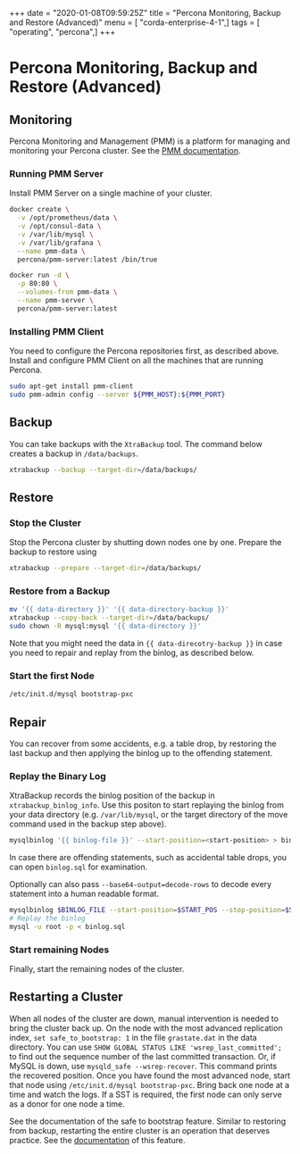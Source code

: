 +++
date = "2020-01-08T09:59:25Z"
title = "Percona Monitoring, Backup and Restore (Advanced)"
menu = [ "corda-enterprise-4-1",]
tags = [ "operating", "percona",]
+++


# Percona Monitoring, Backup and Restore (Advanced)


## Monitoring

Percona Monitoring and Management (PMM) is a platform for managing and
                monitoring your Percona cluster.  See the [PMM documentation](https://www.percona.com/doc/percona-monitoring-and-management/index.html).


### Running PMM Server

Install PMM Server on a single machine of your cluster.

```sh
docker create \
  -v /opt/prometheus/data \
  -v /opt/consul-data \
  -v /var/lib/mysql \
  -v /var/lib/grafana \
  --name pmm-data \
  percona/pmm-server:latest /bin/true

docker run -d \
  -p 80:80 \
  --volumes-from pmm-data \
  --name pmm-server \
  percona/pmm-server:latest
```

### Installing PMM  Client

You need to configure the Percona repositories first, as described above.
                    Install and configure PMM Client on all the machines that are running Percona.

```sh
sudo apt-get install pmm-client
sudo pmm-admin config --server ${PMM_HOST}:${PMM_PORT}
```

## Backup

You can take backups with the `XtraBackup` tool. The command below creates a
                backup in `/data/backups`.

```sh
xtrabackup --backup --target-dir=/data/backups/
```

## Restore


### Stop the Cluster

Stop the Percona cluster by shutting down nodes one by one. Prepare the backup to restore using

```sh
xtrabackup --prepare --target-dir=/data/backups/
```

### Restore from a Backup

```sh
mv '{{ data-directory }}' '{{ data-directory-backup }}'
xtrabackup --copy-back --target-dir=/data/backups/
sudo chown -R mysql:mysql '{{ data-directory }}'
```
Note that you might need the data in `{{ data-direcotry-backup }}` in case you
                    need to repair and replay from the binlog, as described below.


### Start the first Node

```sh
/etc/init.d/mysql bootstrap-pxc
```

## Repair

You can recover from some accidents, e.g. a table drop, by restoring the last
                backup and then applying the binlog up to the offending statement.


### Replay the Binary Log

XtraBackup records the binlog position of the backup in
                    `xtrabackup_binlog_info`. Use this positon to start replaying the binlog from
                    your data directory (e.g. `/var/lib/mysql`, or the target directory of the move command
                    used in the backup step above).

```sh
mysqlbinlog '{{ binlog-file }}' --start-position=<start-position> > binlog.sql
```
In case there are offending statements, such as
                    accidental table drops, you can open `binlog.sql` for examination.

Optionally can also pass `--base64-output=decode-rows` to decode every statement into a human readable format.

```sh
mysqlbinlog $BINLOG_FILE --start-position=$START_POS --stop-position=$STOP_POS > binlog.sql
# Replay the binlog
mysql -u root -p < binlog.sql
```

### Start remaining Nodes

Finally, start the remaining nodes of the cluster.


## Restarting a Cluster

When all nodes of the cluster are down, manual intervention is needed to bring
                the cluster back up. On the node with the most advanced replication index,
                `set safe_to_bootstrap: 1` in the file `grastate.dat` in the data directory.
                You can use `SHOW GLOBAL STATUS LIKE 'wsrep_last_committed';` to find out the
                sequence number of the last committed transaction. Or, if MySQL is down, use
                `mysqld_safe --wsrep-recover`. This command prints the recovered position.
                Once you have found the most advanced node, start that node using
                `/etc/init.d/mysql bootstrap-pxc`. Bring back one node at a time and watch
                the logs. If a SST is required, the first node can only serve as a donor for
                one node a time.

See the documentation of the safe to bootstrap feature. Similar to restoring
                from backup, restarting the entire cluster is an operation that deserves
                practice. See the [documentation](http://galeracluster.com/2016/11/introducing-the-safe-to-bootstrap-feature-in-galera-cluster/)
                of this feature.


